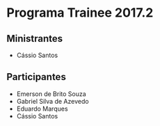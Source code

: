 # Programa Trainee 2017.2

## Ministrantes
- Cássio Santos

## Participantes
- Emerson de Brito Souza
- Gabriel Silva de Azevedo
- Eduardo Marques
- Cássio Santos


